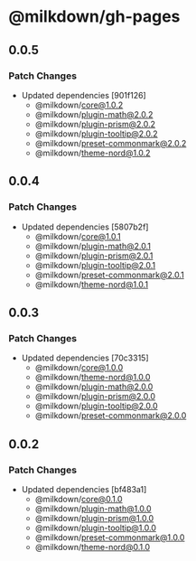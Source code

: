 # @milkdown/gh-pages

## 0.0.5

### Patch Changes

-   Updated dependencies [901f126]
    -   @milkdown/core@1.0.2
    -   @milkdown/plugin-math@2.0.2
    -   @milkdown/plugin-prism@2.0.2
    -   @milkdown/plugin-tooltip@2.0.2
    -   @milkdown/preset-commonmark@2.0.2
    -   @milkdown/theme-nord@1.0.2

## 0.0.4

### Patch Changes

-   Updated dependencies [5807b2f]
    -   @milkdown/core@1.0.1
    -   @milkdown/plugin-math@2.0.1
    -   @milkdown/plugin-prism@2.0.1
    -   @milkdown/plugin-tooltip@2.0.1
    -   @milkdown/preset-commonmark@2.0.1
    -   @milkdown/theme-nord@1.0.1

## 0.0.3

### Patch Changes

-   Updated dependencies [70c3315]
    -   @milkdown/core@1.0.0
    -   @milkdown/theme-nord@1.0.0
    -   @milkdown/plugin-math@2.0.0
    -   @milkdown/plugin-prism@2.0.0
    -   @milkdown/plugin-tooltip@2.0.0
    -   @milkdown/preset-commonmark@2.0.0

## 0.0.2

### Patch Changes

-   Updated dependencies [bf483a1]
    -   @milkdown/core@0.1.0
    -   @milkdown/plugin-math@1.0.0
    -   @milkdown/plugin-prism@1.0.0
    -   @milkdown/plugin-tooltip@1.0.0
    -   @milkdown/preset-commonmark@1.0.0
    -   @milkdown/theme-nord@0.1.0
